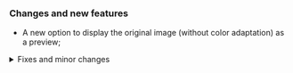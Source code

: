 ### Changes and new features

- A new option to display the original image (without color adaptation) as a preview;

<details>
<summary>Fixes and minor changes</summary>

- The Valley staircase algorithm has been rewritten and optimized;
- Added displaying of the color names in the preset editor; 
- Fixed reading air and unexisting blocks from complete_palette.json;
- Fixed mouse scroll behavior in the preset editor above and below the window box;
- Added disabling of some buttons which requires mapart with color adaptation;

</details>